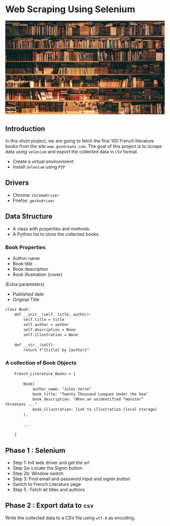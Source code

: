 # Web Scraping Using Selenium

![Book Shelves](./images/alfons-morales-YLSwjSy7stw-unsplash.jpg)

## Introduction

In this short project, we are going to fetch the first 100 French literature books from the site `www.goodreads.com`. The goal of this project is to scrape data using `selenium` and export the collected data in `CSV` format.

- Create a virtual environmrent
- Install `Selenium` using `PIP`


## Drivers

- Chrome: `ChromeDriver`
- Firefox: `geckodriver`

## Data Structure

- A class with properties and methods.
- A Python list to store the collected books.

### Book Properties
- Author name
- Book title
- Book description
- Book illustration (cover)

(Extra parameters)
+ Published date
+ Original Title

```
class Book:
    def __init__(self, title, author):
        self.title = title
        self.author = author
        self.description = None
        self.illustration = None

    def __str__(self):
        return f"{title} by {author}"
```

### A collection of Book Objects
```
    French_Literature_Books = [

        Book(
            author_name: "Jules Verne"
            book_title: "Twenty Thousand Leagues Under the Sea"
            book_description: "When an unidentified “monster” threatens ..."
            book_illustration: link to illustration (local storage)
        ),

        ...

    ]
```

## Phase 1 : Selenium

- Step 1: Init web driver and get the url
- Step 2a: Locate the Signin button
- Step 2b: Window switch
- Step 3: Find email and password input and signin button
- Switch to French Literature page
- Step 5 : Fetch all titles and authors



## Phase 2 : Export data to `csv`

Write the collected data to a CSV file using `utf-8` as encoding.






